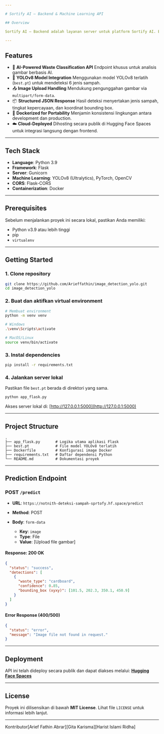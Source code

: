 ```yaml
---

# Sortify AI – Backend & Machine Learning API

## Overview

Sortify AI – Backend adalah layanan server untuk platform Sortify AI. Backend ini melayani model deteksi sampah berbasis YOLOv8 melalui REST API, memproses gambar yang diunggah, dan mengembalikan hasil klasifikasi dalam format JSON. Aplikasi ini dikontainerisasi dengan Docker dan dideploy di **Hugging Face Spaces** untuk kemudahan distribusi dan skalabilitas.

---
```


## Features

* 🤖 **AI-Powered Waste Classification API**
  Endpoint khusus untuk analisis gambar berbasis AI.
* 🧠 **YOLOv8 Model Integration**
  Menggunakan model YOLOv8 terlatih (`best.pt`) untuk mendeteksi 6 jenis sampah.
* 📤 **Image Upload Handling**
  Mendukung pengunggahan gambar via `multipart/form-data`.
* 📦 **Structured JSON Response**
  Hasil deteksi menyertakan jenis sampah, tingkat kepercayaan, dan koordinat bounding box.
* 🐳 **Dockerized for Portability**
  Menjamin konsistensi lingkungan antara development dan production.
* ☁️ **Cloud-Deployed**
  Dihosting secara publik di Hugging Face Spaces untuk integrasi langsung dengan frontend.

---

## Tech Stack

* **Language**: Python 3.9
* **Framework**: Flask
* **Server**: Gunicorn
* **Machine Learning**: YOLOv8 (Ultralytics), PyTorch, OpenCV
* **CORS**: Flask-CORS
* **Containerization**: Docker

---

## Prerequisites

Sebelum menjalankan proyek ini secara lokal, pastikan Anda memiliki:

* Python v3.9 atau lebih tinggi
* pip 
* `virtualenv` 

---

## Getting Started

### 1. Clone repository

```bash
git clone https://github.com/Arieffathin/image_detection_yolo.git
cd image_detection_yolo
```

### 2. Buat dan aktifkan virtual environment

```bash
# Membuat environment
python -m venv venv

# Windows
.\venv\Scripts\activate

# MacOS/Linux
source venv/bin/activate
```

### 3. Instal dependencies

```bash
pip install -r requirements.txt
```

### 4. Jalankan server lokal

Pastikan file `best.pt` berada di direktori yang sama.

```bash
python app_flask.py
```

Akses server lokal di: [http://127.0.0.1:5000](http://127.0.0.1:5000)

---

## Project Structure

```
.
├── app_flask.py       # Logika utama aplikasi Flask
├── best.pt            # File model YOLOv8 terlatih
├── Dockerfile         # Konfigurasi image Docker
├── requirements.txt   # Daftar dependensi Python
└── README.md          # Dokumentasi proyek
```

---

## Prediction Endpoint

### POST `/predict`

* **URL**:
  `https://notnith-deteksi-sampah-sprtofy.hf.space/predict`
* **Method**: POST
* **Body**: `form-data`

  * **Key**: `image`
  * **Type**: File
  * **Value**: \[Upload file gambar]

####  Response: 200 OK

```json
{
  "status": "success",
  "detections": [
    {
      "waste_type": "cardboard",
      "confidence": 0.85,
      "bounding_box (xyxy)": [101.5, 202.3, 350.1, 450.9]
    }
  ]
}
```

####  Error Response (400/500)

```json
{
  "status": "error",
  "message": "Image file not found in request."
}
```

---

## Deployment

API ini telah dideploy secara publik dan dapat diakses melalui:
**[Hugging Face Spaces](https://huggingface.co/spaces/Notnith/Deteksi-sampah_sprtofy)**



---

## License

Proyek ini dilisensikan di bawah **MIT License**. Lihat file `LICENSE` untuk informasi lebih lanjut.

---

Kontributor[Arief Fathin Abrar][Gita Karisma][Harist Islami Ridha]
